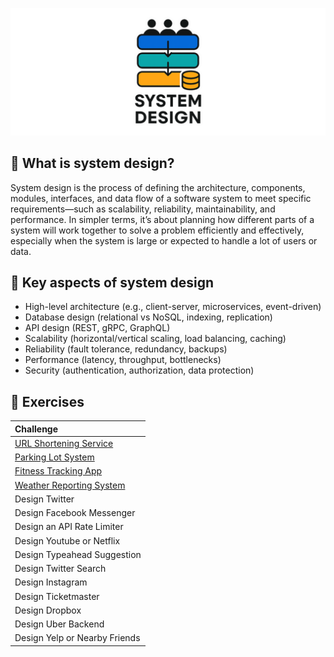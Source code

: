 ![System design](docs/assets/system-design.png)

## 🧠 What is system design?
System design is the process of defining the architecture, components, modules, interfaces, and data flow of a software 
system to meet specific requirements—such as scalability, reliability, maintainability, and performance. 
In simpler terms, it’s about planning how different parts of a system will work together to solve a problem efficiently 
and effectively, especially when the system is large or expected to handle a lot of users or data.

## 🔧 Key aspects of system design
* High-level architecture (e.g., client-server, microservices, event-driven)
* Database design (relational vs NoSQL, indexing, replication)
* API design (REST, gRPC, GraphQL)
* Scalability (horizontal/vertical scaling, load balancing, caching)
* Reliability (fault tolerance, redundancy, backups)
* Performance (latency, throughput, bottlenecks)
* Security (authentication, authorization, data protection)

## 💪 Exercises

| Challenge                                                       |
|:----------------------------------------------------------------|
| [URL Shortening Service](challenges/url-shortening-service)     |
| [Parking Lot System](challenges/parking-lot-system)             |
| [Fitness Tracking App](challenges/fitness-tracking-app)         |
| [Weather Reporting System](challenges/weather-reporting-system) |
| Design Twitter                                                  |
| Design Facebook Messenger                                       |
| Design an API Rate Limiter                                      |
| Design Youtube or Netflix                                       |
| Design Typeahead Suggestion                                     |
| Design Twitter Search                                           |
| Design Instagram                                                |
| Design Ticketmaster                                             |
| Design Dropbox                                                  |
| Design Uber Backend                                             |
| Design Yelp or Nearby Friends                                   |